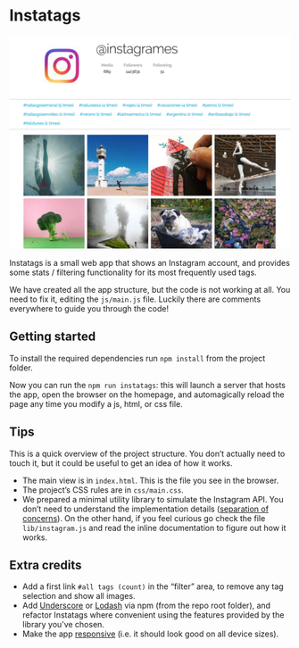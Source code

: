 # Instatags

![instatags](images/instatags.jpg)

Instatags is a small web app that shows an Instagram account, and provides some stats / filtering functionality for its most frequently used tags.

We have created all the app structure, but the code is not working at all. You need to fix it, editing the `js/main.js` file. Luckily there are comments everywhere to guide you through the code!

## Getting started

To install the required dependencies run `npm install` from the project folder.

Now you can run the `npm run instatags`: this will launch a server that hosts the app, open the browser on the homepage, and automagically reload the page any time you modify a js, html, or css file.

## Tips

This is a quick overview of the project structure. You don’t actually need to touch it, but it could be useful to get an idea of how it works.

- The main view is in `index.html`. This is the file you see in the browser.
- The project’s CSS rules are in `css/main.css`.
- We prepared a minimal utility library to simulate the Instagram API. You don’t need to understand the implementation details ([separation of concerns](https://en.wikipedia.org/wiki/Separation_of_concerns)). On the other hand, if you feel curious go check the file `lib/instagram.js` and read the inline documentation to figure out how it works.

## Extra credits

- Add a first link `#all tags (count)` in the “filter” area, to remove any tag selection and show all images.
- Add [Underscore](http://underscorejs.org/) or [Lodash](https://lodash.com/) via npm (from the repo root folder), and refactor Instatags where convenient using the features provided by the library you’ve chosen.
- Make the app [responsive](https://en.wikipedia.org/wiki/Responsive_web_design) (i.e. it should look good on all device sizes).
